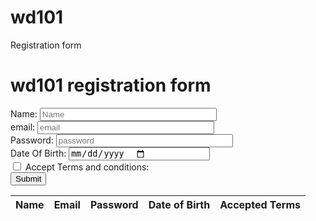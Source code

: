 # wd101
<!DOCTYPE html>
<html>
<head>
  Registration form
</head>
<body>
  <h1> wd101 registration form</h1>
  <form>
    <label>Name:</label>
    <input type="text" placeholder="Name" required name="name" style="padding-right: 100px"; />
    <br/>
    <label>email:</label>
    <input type="email" placeholder="email" required name="name" style="padding-right: 100px";/>
    <br/>
    <label>Password:</label>
    <input type="password" placeholder="password" required name="name"style="padding-right: 100px;"/>
    <br/>
    <label>Date Of Birth:</label>
    <input type="date" placeholder="DOB" required name="name" style="padding-right: 100px;"/>
    <br/>
    <input type="checkbox" placeholder="checkbox" required />
    <label>Accept Terms and conditions:</label>
    <br/>
    <input type="submit" value="Submit" > 
  </form>
  <table>
    <thead>
      <th>
        Name
      </th>
      <th>
        Email
      </th>
      <th>
        Password
      </th>
      <th>
        Date of Birth
      </th>
      <th>
        Accepted Terms
      </th>
    </thead> 
  </table>
</body>
</html>
